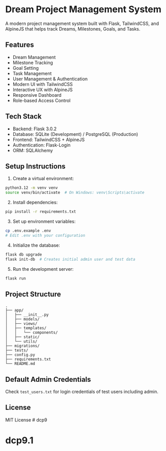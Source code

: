 # Dream Project Management System

A modern project management system built with Flask, TailwindCSS, and AlpineJS that helps track Dreams, Milestones, Goals, and Tasks.

## Features

- Dream Management
- Milestone Tracking
- Goal Setting
- Task Management
- User Management & Authentication
- Modern UI with TailwindCSS
- Interactive UX with AlpineJS
- Responsive Dashboard
- Role-based Access Control

## Tech Stack

- Backend: Flask 3.0.2
- Database: SQLite (Development) / PostgreSQL (Production)
- Frontend: TailwindCSS + AlpineJS
- Authentication: Flask-Login
- ORM: SQLAlchemy

## Setup Instructions

1. Create a virtual environment:
```bash
python3.12 -m venv venv
source venv/bin/activate  # On Windows: venv\Scripts\activate
```

2. Install dependencies:
```bash
pip install -r requirements.txt
```

3. Set up environment variables:
```bash
cp .env.example .env
# Edit .env with your configuration
```

4. Initialize the database:
```bash
flask db upgrade
flask init-db  # Creates initial admin user and test data
```

5. Run the development server:
```bash
flask run
```

## Project Structure

```
.
├── app/
│   ├── __init__.py
│   ├── models/
│   ├── views/
│   ├── templates/
│   │   └── components/
│   ├── static/
│   └── utils/
├── migrations/
├── tests/
├── config.py
├── requirements.txt
└── README.md
```

## Default Admin Credentials

Check `test_users.txt` for login credentials of test users including admin.

## License

MIT License # dcp9
# dcp9.1
